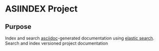 # ASIINDEX Project

## Purpose

Index and search [asciidoc][1]-generated documentation using [elastic search][2].
Search and index versioned project documentation 




[1]: http://www.methods.co.nz/asciidoc/
[2]: http://elastic.co
